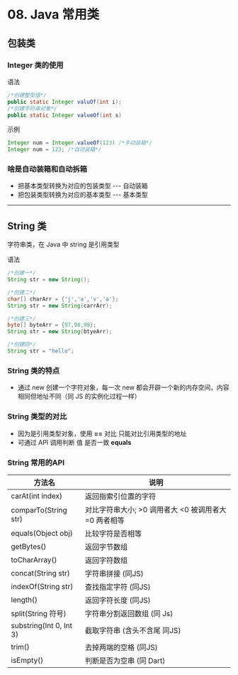 # 08. Java 常用类

## 包装类

### Integer 类的使用

语法

```java
/*创建整型值*/
public static Integer valuOf(int i);
/*创建字符串对象*/
public static Integer valueOf(int s)
```

示例

```java
Integer num = Integer.valueOf(123) /*手动装箱*/
Integer num = 123; /*自动装箱*/
```

### 啥是自动装箱和自动拆箱

- 把基本类型转换为对应的包装类型 --- 自动装箱
- 把包装类型转换为对应的基本类型 --- 基本类型

---

## String 类

字符串类，在 Java 中 string 是引用类型

语法

```java
/*创建一*/
String str = new String();

/*创建二*/
char[] charArr = {'j','a','v','a'};
String str = new String(carrArr);

/*创建三*/
byte[] byteArr = {97,98,99};
String str = new String(btyeArr);

/*创建四*/
String str = "hello";
```

### String 类的特点

- 通过 new 创建一个字符对象，每一次 new 都会开辟一个新的内存空间，内容相同但地址不同（同 JS 的实例化过程一样）

### String 类型的对比

- 因为是引用类型对象，使用 **==** 对比 只能对比引用类型的地址
- 可通过 API 调用判断 值 是否一致 **equals**

### String 常用的API

| 方法名                  | 说明                                                       |
| ----------------------- | ---------------------------------------------------------- |
| carAt(int index)        | 返回指索引位置的字符                                       |
| comparTo(String str)    | 对比字符串大小;  >0 调用者大   <0  被调用者大  =0 两者相等 |
| equals(Object obj)      | 比较字符是否相等                                           |
| getBytes()              | 返回字节数组                                               |
| toCharArray()           | 返回字符数组                                               |
| concat(String str)      | 字符串拼接  (同JS)                                         |
| indexOf(String str)     | 查找指定字符 (同JS)                                        |
| length()                | 返回字符长度 (同JS)                                        |
| split(String 符号)      | 字符串分割返回数组 (同 Js)                                 |
| substring(Int 0, Int 3) | 截取字符串 (含头不含尾 同JS)                               |
| trim()                  | 去掉两端的空格 (同JS)                                      |
| isEmpty()               | 判断是否为空串 (同 Dart)                                   |





